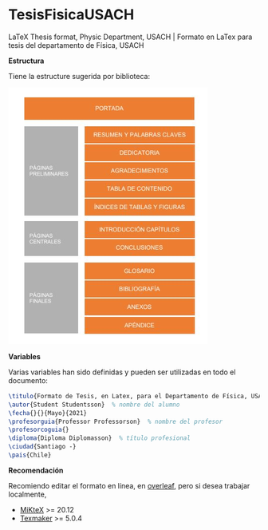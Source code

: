 # TesisFisicaUSACH
LaTeX Thesis format, Physic Department, USACH | Formato en LaTex para tesis del departamento de Física, USACH


**Estructura**

Tiene la estructure sugerida por biblioteca:

<img src='https://github.com/chacoff/TesisFisicaUSACH/blob/main/readme/structure.JPG'>


**Variables**

Varias variables han sido definidas y pueden ser utilizadas en todo el documento:

```tex
\titulo{Formato de Tesis, en Latex, para el Departamento de Física, USACH}
\autor{Student Studentsson}  % nombre del alumno
\fecha{}{}{Mayo}{2021}
\profesorguia{Professor Professorson}  % nombre del profesor
\profesorcoguia{}
\diploma{Diploma Diplomasson}  % título profesional
\ciudad{Santiago -}
\pais{Chile}
```

**Recomendación**

Recomiendo editar el formato en línea, en [overleaf](https://www.overleaf.com), pero si desea trabajar localmente, 

- [MiKteX](https://miktex.org/) >= 20.12
- [Texmaker](https://www.xm1math.net/texmaker/index.html) >= 5.0.4

